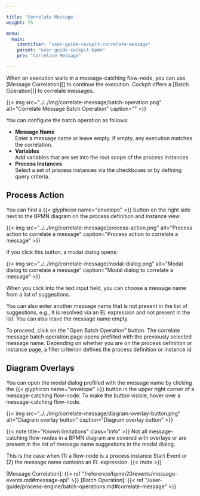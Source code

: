 ```yaml
---

title: 'Correlate Message'
weight: 75

menu:
  main:
    identifier: "user-guide-cockpit-correlate-message"
    parent: "user-guide-cockpit-bpmn"
    pre: "Correlate Message"

---
```


When an execution waits in a message-catching flow-node, you can use [Message Correlation][] to 
continue the execution. Cockpit offers a [Batch Operation][] to correlate messages.

{{< img src="../../img/correlate-message/batch-operation.png" alt="Correlate Message Batch Operation" caption="" >}}

You can configure the batch operation as follows:

* **Message Name**\
  Enter a message name or leave empty. If empty, any execution matches the correlation.
* **Variables**\
  Add variables that are set into the root scope of the process instances.
* **Process Instances**\
  Select a set of process instances via the checkboxes or by defining query criteria. 

## Process Action

You can find a {{< glyphicon name="envelope" >}} button on the right side next to the BPMN diagram 
on the process definition and instance view.

{{< img src="../../img/correlate-message/process-action.png" alt="Process action to correlate a message" caption="Process action to correlate a message" >}}

If you click this button, a modal dialog opens:

{{< img src="../../img/correlate-message/modal-dialog.png" alt="Modal dialog to correlate a message" caption="Modal dialog to correlate a message" >}}

When you click into the text input field, you can choose a message name from a list of suggestions.

You can also enter another message name that is not present in the list of suggestions, e.g., it is
resolved via an EL expression and not present in the list. You can also leave the message name empty.

To proceed, click on the "Open Batch Operation" button. The correlate message batch operation page 
opens prefilled with the previously selected message name. Depending on whether you are on the process 
definition or instance page, a filter criterion defines the process definition or instance id.

## Diagram Overlays

You can open the modal dialog prefilled with the message name by clicking the {{< glyphicon name="envelope" >}} button
in the upper right corner of a message-catching flow-node. To make the button visible, hover over a 
message-catching flow-node.

{{< img src="../../img/correlate-message/diagram-overlay-button.png" alt="Diagram overlay button" caption="Diagram overlay button" >}}

{{< note title="Known limitations" class="info" >}}
Not all message-catching flow-nodes in a BPMN diagram are covered with overlays or are present
in the list of message name suggestions in the modal dialog. 

This is the case when (1) a flow-node is a process instance Start Event or (2) the message name contains an EL expression.
{{< /note >}}

[Message Correlation]: {{< ref "/reference/bpmn20/events/message-events.md#message-api" >}}
[Batch Operation]: {{< ref "/user-guide/process-engine/batch-operations.md#correlate-message" >}}